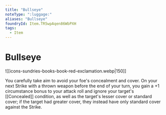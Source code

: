 ```yaml
---
title: "Bullseye"
noteType: ":luggage:"
aliases: "Bullseye"
foundryId: Item.TR5wpAqen86WbPXH
tags:
  - Item
---
```


# Bullseye
![[icons-sundries-books-book-red-exclamation.webp|150]]

You carefully take aim to avoid your foe's concealment and cover. On your next Strike with a thrown weapon before the end of your turn, you gain a +1 circumstance bonus to your attack roll and ignore your target's [[Concealed]] condition, as well as the target's lesser cover or standard cover; if the target had greater cover, they instead have only standard cover against the Strike.
